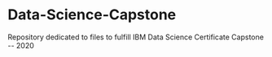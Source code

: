 # Data-Science-Capstone
Repository dedicated to files to fulfill IBM Data Science Certificate Capstone -- 2020
